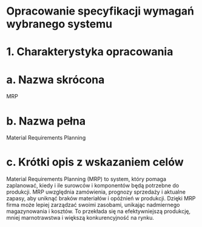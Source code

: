 #  Opracowanie specyfikacji wymagań wybranego systemu 

# 1. Charakterystyka opracowania
# a. Nazwa skrócona
MRP
# b. Nazwa pełna
Material Requirements Planning
# c. Krótki opis z wskazaniem celów 
Material Requirements Planning (MRP) to system, który pomaga zaplanować, kiedy i ile surowców i komponentów będą potrzebne do produkcji. MRP uwzględnia zamówienia, prognozy sprzedaży i aktualne zapasy, aby uniknąć braków materiałów i opóźnień w produkcji. Dzięki MRP firma może lepiej zarządzać swoimi zasobami, unikając nadmiernego magazynowania i kosztów. To przekłada się na efektywniejszą produkcję, mniej marnotrawstwa i większą konkurencyjność na rynku.
